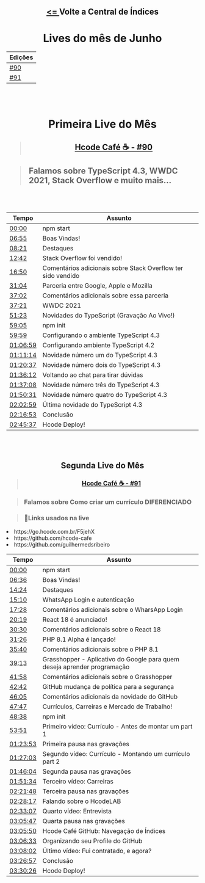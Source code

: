 <div align="center">
    <h2><a href="https://github.com/hcode-cafe/central-indices"> <= </a>Volte a Central de Índices</h2>
</div>
<div align="center">
    <h1>Lives do mês de Junho</h1>
    <table>
        <thead>
            <tr>
                <th>Edições</th>
            </tr>
        </thead>
        <tbody>
            <tr>
                <td><a href="https://github.com/hcode-cafe/central-indices/blob/main/meses/readme.JUNHO.md#primeira-live-do-m%C3%AAs" alt="">#90</a></td>
            </tr>
            <tr>
                <td><a href="https://github.com/hcode-cafe/central-indices/blob/main/meses/readme.JUNHO.md#segunda-live-do-m%C3%AAs" alt="">#91</a></td>
            </tr>
        </tbody>
    </table>      
</div>


<br>
<br>

<div align="center">
    <h1>Primeira Live do Mês</h1>
    <h2><blockquote><a href="https://www.youtube.com/watch?v=23UnXjL7d-I">Hcode Café ☕ - #90</a></blockquote></h2>
</div>
<h2><blockquote>Falamos sobre TypeScript 4.3, WWDC 2021, Stack Overflow e muito mais...</blockquote></h2>
<br>
<br>
<div align="center">
    <table>
        <thead>
            <tr>
                <th>Tempo</th>
                <th>Assunto</th>
            </tr>
        </thead>
        <tbody>
            <tr>
                <td><a href="https://www.youtube.com/watch?v=23UnXjL7d-I&t=0s" alt="00:00">00:00</a></td>
                <td>npm start</td>
            </tr>
            <tr>
                <td><a href="https://www.youtube.com/watch?v=23UnXjL7d-I&t=415s" alt="06:55">06:55</a></td>
                <td>Boas Vindas!</td>
            </tr>
            <tr>
                <td><a href="https://www.youtube.com/watch?v=23UnXjL7d-I&t=501s" alt="08:21">08:21</a></td>
                <td>Destaques</td>
            </tr>
            <tr>
                <td><a href="https://www.youtube.com/watch?v=23UnXjL7d-I&t=762s" alt="12:42">12:42</a></td>
                <td>Stack Overflow foi vendido!</td>
            </tr>
            <tr>
                <td><a href="https://www.youtube.com/watch?v=23UnXjL7d-I&t=1010s" alt="16:50">16:50</a></td>
                <td>Comentários adicionais sobre Stack Overflow ter sido vendido</td>
            </tr>
            <tr>
                <td><a href="https://www.youtube.com/watch?v=23UnXjL7d-I&t=1864s" alt="31:04">31:04</a></td>
                <td>Parceria entre Google, Apple e Mozilla</td>
            </tr>
            <tr>
                <td><a href="https://www.youtube.com/watch?v=23UnXjL7d-I&t=2222s" alt="37:02">37:02</a></td>
                <td>Comentários adicionais sobre essa parceria</td>
            </tr>
            <tr>
                <td><a href="https://www.youtube.com/watch?v=23UnXjL7d-I&t=2241s" alt="37:21">37:21</a></td>
                <td>WWDC 2021</td>
            </tr>
            <tr>
                <td><a href="https://www.youtube.com/watch?v=23UnXjL7d-I&t=3083s" alt="51:23">51:23</a></td>
                <td>Novidades do TypeScript (Gravação Ao Vivo!)</td>
            </tr>
            <tr>
                <td><a href="https://www.youtube.com/watch?v=23UnXjL7d-I&t=3545s" alt="59:05">59:05</a></td>
                <td>npm init</td>
            </tr>
            <tr>
                <td><a href="https://www.youtube.com/watch?v=23UnXjL7d-I&t=3599s" alt="59:59">59:59</a></td>
                <td>Configurando o ambiente TypeScript 4.3</td>
            </tr>
            <tr>
                <td><a href="https://www.youtube.com/watch?v=23UnXjL7d-I&t=4019s" alt="01:06:59">01:06:59</a></td>
                <td>Configurando ambiente TypeScript 4.2</td>
            </tr>
            <tr>
                <td><a href="https://www.youtube.com/watch?v=23UnXjL7d-I&t=4274s" alt="01:11:14">01:11:14</a></td>
                <td>Novidade número um do TypeScript 4.3</td>
            </tr>
            <tr>
                <td><a href="https://www.youtube.com/watch?v=23UnXjL7d-I&t=4837s" alt="01:20:37">01:20:37</a></td>
                <td>Novidade número dois do TypeScript 4.3</td>
            </tr>
            <tr>
                <td><a href="https://www.youtube.com/watch?v=23UnXjL7d-I&t=5772s" alt="01:36:12">01:36:12</a></td>
                <td>Voltando ao chat para tirar dúvidas</td>
            </tr>
            <tr>
                <td><a href="https://www.youtube.com/watch?v=23UnXjL7d-I&t=5828s" alt="01:37:08">01:37:08</a></td>
                <td>Novidade número três do TypeScript 4.3</td>
            </tr>
            <tr>
                <td><a href="https://www.youtube.com/watch?v=23UnXjL7d-I&t=6631s" alt="01:50:31">01:50:31</a></td>
                <td>Novidade número quatro do TypeScript 4.3</td>
            </tr>
            <tr>
                <td><a href="https://www.youtube.com/watch?v=23UnXjL7d-I&t=7379s" alt="02:02:59">02:02:59</a></td>
                <td>Última novidade do TypeScript 4.3</td>
            </tr>
            <tr>
                <td><a href="https://www.youtube.com/watch?v=23UnXjL7d-I&t=8213s" alt="02:16:53">02:16:53</a></td>
                <td>Conclusão</td>
            </tr>
            <tr>
                <td><a href="https://www.youtube.com/watch?v=23UnXjL7d-I&t=9937s" alt="02:45:37">02:45:37</a></td>
                <td>Hcode Deploy!</td>
            </tr>
        </tbody>
    </table>
</div>

<br>
<br>

<div align="center">
    <h2>Segunda Live do Mês</h2>
    <h3><blockquote><a href="https://www.youtube.com/watch?v=hL9gyafKvAI">Hcode Café ☕ - #91</a></blockquote></h3>
</div>

<h3><blockquote>Falamos sobre Como criar um currículo DIFERENCIADO</blockquote></h3>

<h3><blockquote>📌Links usados na live</blockquote></h3>
<li>https://go.hcode.com.br/F5jehX</li>
<li>https://github.com/hcode-cafe</li>
<li>https://github.com/guilhermedsribeiro</li>

<div align="center">
    <table>
        <thead>
            <tr>
                <th>Tempo</th>
                <th>Assunto</th>
            </tr>
        </thead>
        <tbody>
            <tr>
                <td><a href="https://www.youtube.com/watch?v=hL9gyafKvAI&t=0s" alt="00:00">00:00</a></td>
                <td>npm start</td>
            </tr>
            <tr>
                <td><a href="https://www.youtube.com/watch?v=hL9gyafKvAI&t=396s" alt="06:36">06:36</a></td>
                <td>Boas Vindas!</td>
            </tr>
            <tr>
                <td><a href="https://www.youtube.com/watch?v=hL9gyafKvAI&t=864s" alt="14:24">14:24</a></td>
                <td>Destaques</td>
            </tr>
            <tr>
                <td><a href="https://www.youtube.com/watch?v=hL9gyafKvAI&t=910s" alt="15:10">15:10</a></td>
                <td>WhatsApp Login e autenticação</td>
            </tr>
            <tr>
                <td><a href="https://www.youtube.com/watch?v=hL9gyafKvAI&t=1048s" alt="17:28">17:28</a></td>
                <td>Comentários adicionais sobre o WharsApp Login</td>
            </tr>
            <tr>
                <td><a href="https://www.youtube.com/watch?v=hL9gyafKvAI&t=1219s" alt="20:19">20:19</a></td>
                <td>React 18 é anunciado!</td>
            </tr>
            <tr>
                <td><a href="https://www.youtube.com/watch?v=hL9gyafKvAI&t=1830s" alt="30:30">30:30</a></td>
                <td>Comentários adicionais sobre o React 18</td>
            </tr>
            <tr>
                <td><a href="https://www.youtube.com/watch?v=hL9gyafKvAI&t=1886s" alt="31:26">31:26</a></td>
                <td>PHP 8.1 Alpha é lançado!</td>
            </tr>
            <tr>
                <td><a href="https://www.youtube.com/watch?v=hL9gyafKvAI&t=2140s" alt="35:40">35:40</a></td>
                <td>Comentários adicionais sobre o PHP 8.1</td>
            </tr>
            <tr>
                <td><a href="https://www.youtube.com/watch?v=hL9gyafKvAI&t=2353s" alt="39:13">39:13</a></td>
                <td>Grasshopper - Aplicativo do Google para quem deseja aprender programação</td>
            </tr>
            <tr>
                <td><a href="https://www.youtube.com/watch?v=hL9gyafKvAI&t=2518s" alt="41:58">41:58</a></td>
                <td>Comentários adicionais sobre o Grasshopper</td>
            </tr>
            <tr>
                <td><a href="https://www.youtube.com/watch?v=hL9gyafKvAI&t=2562s" alt="42:42">42:42</a></td>
                <td>GitHub mudança de política para a segurança</td>
            </tr>
            <tr>
                <td><a href="https://www.youtube.com/watch?v=hL9gyafKvAI&t=2765s" alt="46:05">46:05</a></td>
                <td>Comentários adicionais da novidade do GitHub</td>
            </tr>
            <tr>
                <td><a href="https://www.youtube.com/watch?v=hL9gyafKvAI&t=2867s" alt="47:47">47:47</a></td>
                <td>Currículos, Carreiras e Mercado de Trabalho!</td>
            </tr>
            <tr>
                <td><a href="https://www.youtube.com/watch?v=hL9gyafKvAI&t=2918s" alt="48:38">48:38</a></td>
                <td>npm init</td>
            </tr>
            <tr>
                <td><a href="https://www.youtube.com/watch?v=hL9gyafKvAI&t=3231s" alt="53:51">53:51</a></td>
                <td>Primeiro vídeo: Currículo - Antes de montar um part 1</td>
            </tr>
            <tr>
                <td><a href="https://www.youtube.com/watch?v=hL9gyafKvAI&t=5033s" alt="01:23:53">01:23:53</a></td>
                <td>Primeira pausa nas gravações</td>
            </tr>
            <tr>
                <td><a href="https://www.youtube.com/watch?v=hL9gyafKvAI&t=5223s" alt="01:27:03">01:27:03</a></td>
                <td>Segundo vídeo: Currículo  - Montando um currículo part 2</td>
            </tr>
            <tr>
                <td><a href="https://www.youtube.com/watch?v=hL9gyafKvAI&t=6364s" alt="01:46:04">01:46:04</a></td>
                <td>Segunda pausa nas gravações</td>
            </tr>
            <tr>
                <td><a href="https://www.youtube.com/watch?v=hL9gyafKvAI&t=6694s" alt="01:51:34">01:51:34</a></td>
                <td>Terceiro vídeo: Carreiras</td>
            </tr>
            <tr>
                <td><a href="https://www.youtube.com/watch?v=hL9gyafKvAI&t=8508s" alt="02:21:48">02:21:48</a></td>
                <td>Terceira pausa nas gravações</td>
            </tr>
            <tr>
                <td><a href="https://www.youtube.com/watch?v=hL9gyafKvAI&t=8897s" alt="02:28:17">02:28:17</a></td>
                <td>Falando sobre o HcodeLAB</td>
            </tr>
            <tr>
                <td><a href="https://www.youtube.com/watch?v=hL9gyafKvAI&t=9187s" alt="02:33:07">02:33:07</a></td>
                <td>Quarto vídeo: Entrevista</td>
            </tr>
            <tr>
                <td><a href="https://www.youtube.com/watch?v=hL9gyafKvAI&t=11147s" alt="03:05:47">03:05:47</a></td>
                <td>Quarta pausa nas gravações</td>
            </tr>
            <tr>
                <td><a href="https://www.youtube.com/watch?v=hL9gyafKvAI&t=11150s" alt="03:05:50">03:05:50</a></td>
                <td>Hcode Café GitHub: Navegação de Índices</td>
            </tr>
            <tr>
                <td><a href="https://www.youtube.com/watch?v=hL9gyafKvAI&t=11193s" alt="03:06:33">03:06:33</a></td>
                <td>Organizando seu Profile do GitHub</td>
            </tr>
            <tr>
                <td><a href="https://www.youtube.com/watch?v=hL9gyafKvAI&t=11282s" alt="03:08:02">03:08:02</a></td>
                <td>Último vídeo: Fui contratado, e agora?</td>
            </tr>
            <tr>
                <td><a href="https://www.youtube.com/watch?v=hL9gyafKvAI&t=12417s" alt="03:26:57">03:26:57</a></td>
                <td>Conclusão</td>
            </tr>
            <tr>
                <td><a href="https://www.youtube.com/watch?v=hL9gyafKvAI&t=12626s" alt="03:30:26">03:30:26</a></td>
                <td>Hcode Deploy!</td>
            </tr>
        </tbody>
    </table>
</div>